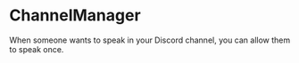 # ChannelManager
When someone wants to speak in your Discord channel, you can allow them to speak once.
